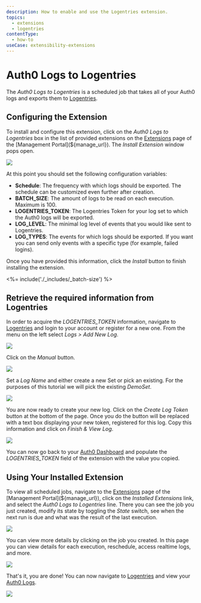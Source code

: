 ```yaml
---
description: How to enable and use the Logentries extension.
topics:
  - extensions
  - logentries
contentType:
  - how-to
useCase: extensibility-extensions
---
```


# Auth0 Logs to Logentries

The *Auth0 Logs to Logentries* is a scheduled job that takes all of your Auth0 logs and exports them to [Logentries](https://logentries.com).

## Configuring the Extension

To install and configure this extension, click on the _Auth0 Logs to Logentries_ box in the list of provided extensions on the [Extensions](${manage_url}/#/extensions) page of the [Management Portal](${manage_url}). The _Install Extension_ window pops open.

![](/media/articles/extensions/logentries/extension-mgmt-logentries.png)

At this point you should set the following configuration variables:
- **Schedule**: The frequency with which logs should be exported. The schedule can be customized even further after creation.
- **BATCH_SIZE**: The amount of logs to be read on each execution. Maximum is 100.
- **LOGENTRIES_TOKEN**: The Logentries Token for your log set to which the Auth0 logs will be exported.
- **LOG_LEVEL**: The minimal log level of events that you would like sent to Logentries.
- **LOG_TYPES**: The events for which logs should be exported.  If you want you can send only events with a specific type (for example, failed logins).

Once you have provided this information, click the *Install* button to finish installing the extension.

<%= include('./_includes/_batch-size') %>

## Retrieve the required information from Logentries

In order to acquire the *LOGENTRIES_TOKEN* information, navigate to [Logentries](https://logentries.com) and login to your account or register for a new one. From the menu on the left select *Logs > Add New Log*.

![](/media/articles/extensions/logentries/logentries-newlog-menu.png)

Click on the *Manual* button.

![](/media/articles/extensions/logentries/logentries-newlog-manual.png)

Set a *Log Name* and either create a new Set or pick an existing. For the purposes of this tutorial we will pick the existing *DemoSet*.

![](/media/articles/extensions/logentries/logentries-newlog-info.png)

You are now ready to create your new log. Click on the *Create Log Token* button at the bottom of the page. Once you do the button will be replaced with a text box displaying your new token, registered for this log. Copy this information and click on *Finish & View Log*.

![](/media/articles/extensions/logentries/logentries-newlog-token.png)

You can now go back to your [Auth0 Dashboard](${manage_url}) and populate the *LOGENTRIES_TOKEN* field of the extension with the value you copied.

## Using Your Installed Extension

 To view all scheduled jobs, navigate to the [Extensions](${manage_url}/#/extensions) page of the [Management Portal](${manage_url}), click on the *Installed Extensions* link, and select the *Auth0 Logs to Logentries* line. There you can see the job you just created, modify its state by toggling the *State* switch, see when the next run is due and what was the result of the last execution. 

![](/media/articles/extensions/logentries/view-cron-jobs.png)

You can view more details by clicking on the job you created. In this page you can view details for each execution, reschedule, access realtime logs, and more.

![](/media/articles/extensions/logentries/view-cron-details.png)

That's it, you are done! You can now navigate to [Logentries](https://logentries.com) and view your [Auth0 Logs](${manage_url}/#/logs).

![](/media/articles/extensions/logentries/logentries-view-logs.png)

